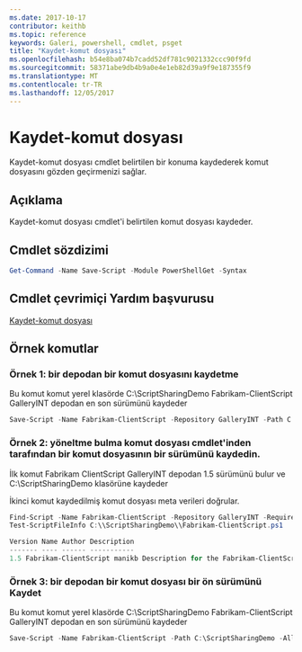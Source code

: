 ```yaml
---
ms.date: 2017-10-17
contributor: keithb
ms.topic: reference
keywords: Galeri, powershell, cmdlet, psget
title: "Kaydet-komut dosyası"
ms.openlocfilehash: b54e8ba074b7cadd52df781c9021332ccc90f9fd
ms.sourcegitcommit: 58371abe9db4b9a0e4e1eb82d39a9f9e187355f9
ms.translationtype: MT
ms.contentlocale: tr-TR
ms.lasthandoff: 12/05/2017
---
```

# <a name="save-script"></a>Kaydet-komut dosyası

Kaydet-komut dosyası cmdlet belirtilen bir konuma kaydederek komut dosyasını gözden geçirmenizi sağlar.

## <a name="description"></a>Açıklama

Kaydet-komut dosyası cmdlet'i belirtilen komut dosyası kaydeder.

## <a name="cmdlet-syntax"></a>Cmdlet sözdizimi

```powershell
Get-Command -Name Save-Script -Module PowerShellGet -Syntax
```
## <a name="cmdlet-online-help-reference"></a>Cmdlet çevrimiçi Yardım başvurusu

[Kaydet-komut dosyası](http://go.microsoft.com/fwlink/?LinkId=619786)

## <a name="example-commands"></a>Örnek komutlar

### <a name="example-1-save-a-script-from-a-repository"></a>Örnek 1: bir depodan bir komut dosyasını kaydetme
Bu komut komut yerel klasörde C:\ScriptSharingDemo Fabrikam-ClientScript GalleryINT depodan en son sürümünü kaydeder

```powershell
Save-Script -Name Fabrikam-ClientScript -Repository GalleryINT -Path C:\ScriptSharingDemo
```

### <a name="example-2-save-a-version-of-a-script-by-piping-from-the-find-script-cmdlet"></a>Örnek 2: yöneltme bulma komut dosyası cmdlet'inden tarafından bir komut dosyasının bir sürümünü kaydedin.

İlk komut Fabrikam ClientScript GalleryINT depodan 1.5 sürümünü bulur ve C:\ScriptSharingDemo klasörüne kaydeder

İkinci komut kaydedilmiş komut dosyası meta verileri doğrular.

```powershell
Find-Script -Name Fabrikam-ClientScript -Repository GalleryINT -RequiredVersion 1.5 | Save-Script -Path C:\\ScriptSharingDemo
Test-ScriptFileInfo C:\\ScriptSharingDemo\\Fabrikam-ClientScript.ps1

Version Name Author Description
------- ---- ------ -----------
1.5 Fabrikam-ClientScript manikb Description for the Fabrikam-ClientScript script
```

### <a name="example-3-save-a-prerelease-version-of-a-script-from-a-repository"></a>Örnek 3: bir depodan bir komut dosyası bir ön sürümünü Kaydet
Bu komut komut yerel klasörde C:\ScriptSharingDemo Fabrikam-ClientScript GalleryINT depodan en son sürümünü kaydeder

```powershell
Save-Script -Name Fabrikam-ClientScript -Path C:\ScriptSharingDemo -AllowPrerelease
```

